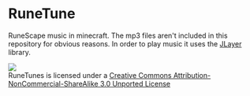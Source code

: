 # RuneTune
RuneScape music in minecraft. The mp3 files aren't included in this repository for obvious reasons. In order to play music it uses the [JLayer](http://www.javazoom.net/javalayer/javalayer.html) library.

![](http://i.creativecommons.org/l/by-nc-sa/3.0/88x31.png)  
RuneTunes is licensed under a [Creative Commons Attribution-NonCommercial-ShareAlike 3.0 Unported License](http://creativecommons.org/licenses/by-nc-sa/3.0/deed.en_GB)  